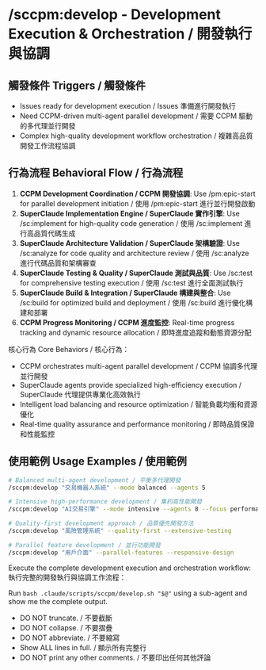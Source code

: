 # /sccpm:develop - Development Execution & Orchestration / 開發執行與協調

## 觸發條件 Triggers / 觸發條件
- Issues ready for development execution / Issues 準備進行開發執行
- Need CCPM-driven multi-agent parallel development / 需要 CCPM 驅動的多代理並行開發
- Complex high-quality development workflow orchestration / 複雜高品質開發工作流程協調

## 行為流程 Behavioral Flow / 行為流程
1. **CCPM Development Coordination / CCPM 開發協調**: Use /pm:epic-start for parallel development initiation / 使用 /pm:epic-start 進行並行開發啟動
2. **SuperClaude Implementation Engine / SuperClaude 實作引擎**: Use /sc:implement for high-quality code generation / 使用 /sc:implement 進行高品質代碼生成
3. **SuperClaude Architecture Validation / SuperClaude 架構驗證**: Use /sc:analyze for code quality and architecture review / 使用 /sc:analyze 進行代碼品質和架構審查
4. **SuperClaude Testing & Quality / SuperClaude 測試與品質**: Use /sc:test for comprehensive testing execution / 使用 /sc:test 進行全面測試執行
5. **SuperClaude Build & Integration / SuperClaude 構建與整合**: Use /sc:build for optimized build and deployment / 使用 /sc:build 進行優化構建和部署
6. **CCPM Progress Monitoring / CCPM 進度監控**: Real-time progress tracking and dynamic resource allocation / 即時進度追蹤和動態資源分配

核心行為 Core Behaviors / 核心行為：
- CCPM orchestrates multi-agent parallel development / CCPM 協調多代理並行開發
- SuperClaude agents provide specialized high-efficiency execution / SuperClaude 代理提供專業化高效執行
- Intelligent load balancing and resource optimization / 智能負載均衡和資源優化
- Real-time quality assurance and performance monitoring / 即時品質保證和性能監控

## 使用範例 Usage Examples / 使用範例

```bash
# Balanced multi-agent development / 平衡多代理開發
/sccpm:develop "交易機器人系統" --mode balanced --agents 5

# Intensive high-performance development / 集約高性能開發
/sccpm:develop "AI交易引擎" --mode intensive --agents 8 --focus performance

# Quality-first development approach / 品質優先開發方法
/sccpm:develop "風險管理系統" --quality-first --extensive-testing

# Parallel feature development / 並行功能開發
/sccpm:develop "用戶介面" --parallel-features --responsive-design
```

Execute the complete development execution and orchestration workflow:
執行完整的開發執行與協調工作流程：

Run `bash .claude/scripts/sccpm/develop.sh "$@"` using a sub-agent and show me the complete output.

- DO NOT truncate. / 不要截斷
- DO NOT collapse. / 不要摺疊
- DO NOT abbreviate. / 不要縮寫
- Show ALL lines in full. / 顯示所有完整行
- DO NOT print any other comments. / 不要印出任何其他評論